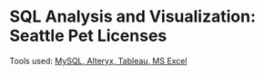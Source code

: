 # SQL Analysis and Visualization: Seattle Pet Licenses

Tools used: <u>MySQL, Alteryx, Tableau, MS Excel</u>


